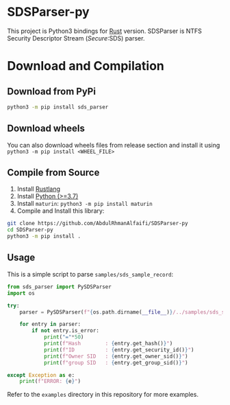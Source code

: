 # SDSParser-py
This project is Python3 bindings for [Rust](https://github.com/AbdulRhmanAlfaifi/SDSParser-rs) version. SDSParser is NTFS Security Descriptor Stream ($Secure:$SDS) parser.
# Download and Compilation
## Download from PyPi
```bash
python3 -m pip install sds_parser
```

## Download wheels
You can also download wheels files from release section and install it using `python3 -m pip install <WHEEL_FILE>`

## Compile from Source
1. Install [Rustlang](https://www.rust-lang.org/tools/install)
2. Install [Python (>=3.7)](https://www.python.org/)
3. Install `maturin`: ```python3 -m pip install maturin```
4. Compile and Install this library:
```bash
git clone https://github.com/AbdulRhmanAlfaifi/SDSParser-py
cd SDSParser-py
python3 -m pip install .
``` 
## Usage
This is a simple script to parse `samples/sds_sample_record`:
```python
from sds_parser import PySDSParser
import os

try:
    parser = PySDSParser(f"{os.path.dirname(__file__)}/../samples/sds_sample_record")

    for entry in parser:
        if not entry.is_error:
            print("="*50)
            print(f"Hash        : {entry.get_hash()}")
            print(f"ID          : {entry.get_security_id()}")
            print(f"Owner SID   : {entry.get_owner_sid()}")
            print(f"group SID   : {entry.get_group_sid()}")

except Exception as e:
    print(f"ERROR: {e}")
```

Refer to the `examples` directory in this repository for more examples.
